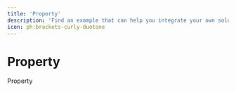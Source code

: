 ```yaml
---
title: 'Property'
description: 'Find an example that can help you integrate your own solution.'
icon: ph:brackets-curly-duotone
---
```



# Property

Property
